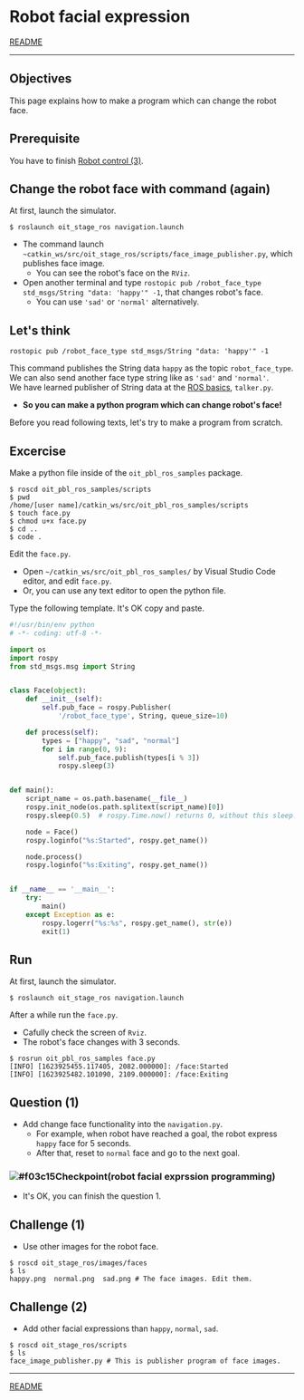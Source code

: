 # Robot facial expression

[README](../README.md)

---

## Objectives

This page explains how to make a program which can change the robot face.

## Prerequisite

You have to finish [Robot control (3)](robot_control/robot_control_03.md).

## Change the robot face with command (again)

At first, launch the simulator.

```shell
$ roslaunch oit_stage_ros navigation.launch
```

- The command launch `~catkin_ws/src/oit_stage_ros/scripts/face_image_publisher.py`, which publishes face image.
  - You can see the robot's face on the `RViz`.
- Open another terminal and type `rostopic pub /robot_face_type std_msgs/String "data: 'happy'" -1`, that changes robot's face.
  - You can use `'sad'` or `'normal'` alternatively.

## Let's think

```shell
rostopic pub /robot_face_type std_msgs/String "data: 'happy'" -1
```

This command publishes the String data `happy` as the topic `robot_face_type`. We can also send another face type string like as `'sad'` and `'normal'`.  
We have learned publisher of String data at the [ROS basics](../basics/basics_01.md), `talker.py`.  

- **So you can make a python program which can change robot's face!**

Before you read following texts, let's try to make a program from scratch.

## Excercise

Make a python file inside of the `oit_pbl_ros_samples` package.

```shell
$ roscd oit_pbl_ros_samples/scripts
$ pwd
/home/[user name]/catkin_ws/src/oit_pbl_ros_samples/scripts
$ touch face.py
$ chmod u+x face.py
$ cd ..
$ code .
```

Edit the `face.py`.

- Open `~/catkin_ws/src/oit_pbl_ros_samples/` by Visual Studio Code editor, and edit `face.py`.
- Or, you can use any text editor to open the python file.

Type the following template. It's OK copy and paste.

```python
#!/usr/bin/env python
# -*- coding: utf-8 -*-

import os
import rospy
from std_msgs.msg import String


class Face(object):
    def __init__(self):
        self.pub_face = rospy.Publisher(
            '/robot_face_type', String, queue_size=10)

    def process(self):
        types = ["happy", "sad", "normal"]
        for i in range(0, 9):
            self.pub_face.publish(types[i % 3])
            rospy.sleep(3)


def main():
    script_name = os.path.basename(__file__)
    rospy.init_node(os.path.splitext(script_name)[0])
    rospy.sleep(0.5)  # rospy.Time.now() returns 0, without this sleep.

    node = Face()
    rospy.loginfo("%s:Started", rospy.get_name())

    node.process()
    rospy.loginfo("%s:Exiting", rospy.get_name())


if __name__ == '__main__':
    try:
        main()
    except Exception as e:
        rospy.logerr("%s:%s", rospy.get_name(), str(e))
        exit(1)

```

## Run

At first, launch the simulator.

```shell
$ roslaunch oit_stage_ros navigation.launch
```

After a while run the `face.py`.

- Cafully check the screen of `Rviz`.
- The robot's face changes with 3 seconds.

```shell
$ rosrun oit_pbl_ros_samples face.py
[INFO] [1623925455.117405, 2082.000000]: /face:Started
[INFO] [1623925482.101090, 2109.000000]: /face:Exiting
```

## Question (1)

- Add change face functionality into the `navigation.py`.
  - For example, when robot have reached a goal, the robot express `happy` face for 5 seconds.
  - After that, reset to `normal` face and go to the next goal.

### ![#f03c15](https://via.placeholder.com/15/f03c15/000000?text=+)Checkpoint(robot facial exprssion programming)

- It's OK, you can finish the question 1.

## Challenge (1)

- Use other images for the robot face.

```shell
$ roscd oit_stage_ros/images/faces
$ ls
happy.png  normal.png  sad.png # The face images. Edit them.
```

## Challenge (2)

- Add other facial expressions than `happy`, `normal`, `sad`.

```shell
$ roscd oit_stage_ros/scripts
$ ls 
face_image_publisher.py # This is publisher program of face images.
```

---

[README](../README.md)
